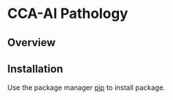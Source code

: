 # CCA-AI Pathology

## Overview

## Installation

Use the package manager [pip](https://pip.pypa.io/en/stable/) to install package.
